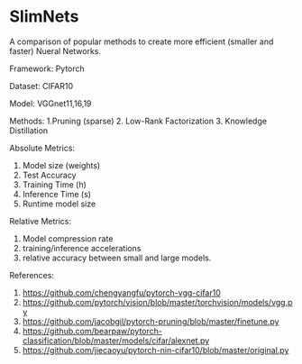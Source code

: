 # SlimNets

A comparison of popular methods to create more efficient (smaller and faster) Nueral Networks.


Framework:
Pytorch

Dataset:
CIFAR10

Model:
VGGnet11,16,19

Methods:
1.Pruning (sparse)
2. Low-Rank Factorization
3. Knowledge Distillation

Absolute Metrics:

1. Model size (weights)
2. Test Accuracy
3. Training Time (h)
4. Inference Time (s)
5. Runtime model size

Relative Metrics:
1. Model compression rate
2. training/inference accelerations
3. relative accuracy between small and large models.

References:
1. https://github.com/chengyangfu/pytorch-vgg-cifar10
2. https://github.com/pytorch/vision/blob/master/torchvision/models/vgg.py
3. https://github.com/jacobgil/pytorch-pruning/blob/master/finetune.py
4. https://github.com/bearpaw/pytorch-classification/blob/master/models/cifar/alexnet.py
5. https://github.com/jiecaoyu/pytorch-nin-cifar10/blob/master/original.py

